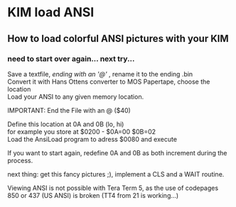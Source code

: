 # KIM load ANSI
## How to load colorful ANSI pictures with your KIM
### need to start over again...  next try...

Save a textfile, *ending with an '@'* , rename it to the ending .bin <br>
Convert it with Hans Ottens converter to MOS Papertape, choose the location<br>
Load your ANSI to any given memory location.

IMPORTANT: End the File with an  @ ($40)

Define this location at 0A and 0B (lo, hi)<br>
    for example you store at $0200 - $0A=00 $0B=02<br>
Load the AnsiLoad program to adress $0080 and execute

If you want to start again, redefine 0A and 0B as both increment during the process.

next thing: get this fancy pictures ;), implement a CLS and a WAIT routine.

Viewing ANSI is not possible with Tera Term 5, as the use of codepages 850 or 437 (US ANSI) is broken (TT4 from 21 is working...)
